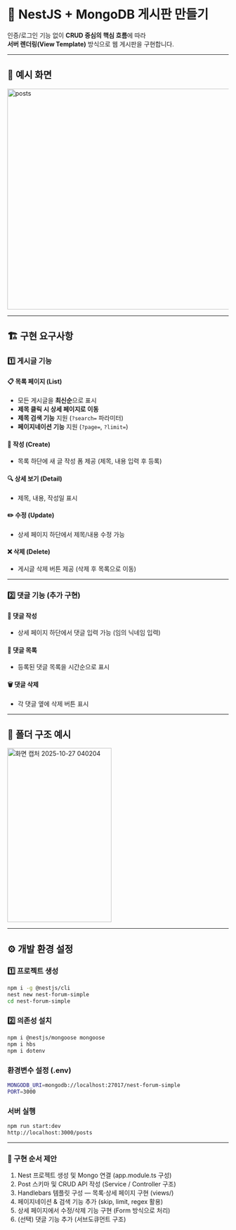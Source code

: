 # 🧱 NestJS + MongoDB 게시판 만들기

인증/로그인 기능 없이 **CRUD 중심의 핵심 흐름**에 따라  
**서버 렌더링(View Template)** 방식으로 웹 게시판을 구현합니다.

---

## 📸 예시 화면

<img width="1230" height="502" alt="posts" src="https://github.com/user-attachments/assets/4c84ae07-6f6a-4b5c-8568-9266c7210faf" />

---

## 🏗️ 구현 요구사항

### 1️⃣ 게시글 기능

#### 📋 목록 페이지 (List)
- 모든 게시글을 **최신순**으로 표시  
- **제목 클릭 시 상세 페이지로 이동**  
- **제목 검색 기능** 지원 (`?search=` 파라미터)  
- **페이지네이션 기능** 지원 (`?page=`, `?limit=`)

#### 📝 작성 (Create)
- 목록 하단에 새 글 작성 폼 제공 (제목, 내용 입력 후 등록)

#### 🔍 상세 보기 (Detail)
- 제목, 내용, 작성일 표시

#### ✏️ 수정 (Update)
- 상세 페이지 하단에서 제목/내용 수정 가능

#### ❌ 삭제 (Delete)
- 게시글 삭제 버튼 제공 (삭제 후 목록으로 이동)

---

### 2️⃣ 댓글 기능 (추가 구현)

#### 💬 댓글 작성
- 상세 페이지 하단에서 댓글 입력 가능 (임의 닉네임 입력)

#### 📄 댓글 목록
- 등록된 댓글 목록을 시간순으로 표시

#### 🗑️ 댓글 삭제
- 각 댓글 옆에 삭제 버튼 표시

---

## 📁 폴더 구조 예시
<img width="237" height="396" alt="화면 캡처 2025-10-27 040204" src="https://github.com/user-attachments/assets/25fe23a3-41e3-4816-b307-d4d91c721257" />

---

## ⚙️ 개발 환경 설정

### 1️⃣ 프로젝트 생성

```bash
npm i -g @nestjs/cli
nest new nest-forum-simple
cd nest-forum-simple
```

### 2️⃣ 의존성 설치
```bash
npm i @nestjs/mongoose mongoose
npm i hbs
npm i dotenv
```

### 환경변수 설정 (.env)
```bash
MONGODB_URI=mongodb://localhost:27017/nest-forum-simple
PORT=3000
```

### 서버 실행
```bash
npm run start:dev
http://localhost:3000/posts
```

---

### 🧠 구현 순서 제안

1. Nest 프로젝트 생성 및 Mongo 연결 (app.module.ts 구성) 
2. Post 스키마 및 CRUD API 작성 (Service / Controller 구조)
3. Handlebars 템플릿 구성 — 목록·상세 페이지 구현 (views/) 
4. 페이지네이션 & 검색 기능 추가 (skip, limit, regex 활용) 
5. 상세 페이지에서 수정/삭제 기능 구현 (Form 방식으로 처리)
6. (선택) 댓글 기능 추가 (서브도큐먼트 구조)

